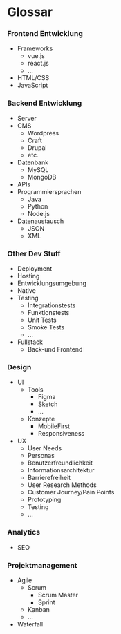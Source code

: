 # Glossar

### Frontend Entwicklung

- Frameworks
    - vue.js
    - react.js
    - …
- HTML/CSS
- JavaScript

### Backend Entwicklung

- Server
- CMS
    - Wordpress
    - Craft
    - Drupal
    - etc.
- Datenbank
    - MySQL
    - MongoDB
- APIs
- Programmiersprachen
    - Java
    - Python
    - Node.js
- Datenaustausch
    - JSON
    - XML

### Other Dev Stuff

- Deployment
- Hosting
- Entwicklungsumgebung
- Native
- Testing
    - Integrationstests
    - Funktionstests
    - Unit Tests
    - Smoke Tests
    - ...
- Fullstack
    - Back-und Frontend

### Design

- UI
    - Tools
        - Figma
        - Sketch
        - …
    - Konzepte
        - MobileFirst
        - Responsiveness
- UX
    - User Needs
    - Personas
    - Benutzerfreundlichkeit
    - Informationsarchitektur
    - Barrierefreiheit
    - User Research Methods
    - Customer Journey/Pain Points
    - Prototyping
    - Testing
    - …

### Analytics

- SEO

### Projektmanagement

- Agile
    - Scrum
        - Scrum Master
        - Sprint
    - Kanban
    - …
- Waterfall

